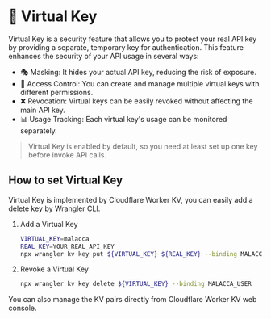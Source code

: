 # 🔑 Virtual Key

Virtual Key is a security feature that allows you to protect your real API key by providing a separate, temporary key for authentication. This feature enhances the security of your API usage in several ways:

- 🎭 Masking: It hides your actual API key, reducing the risk of exposure.
- 🔐 Access Control: You can create and manage multiple virtual keys with different permissions.
- ❌ Revocation: Virtual keys can be easily revoked without affecting the main API key.
- 📊 Usage Tracking: Each virtual key's usage can be monitored separately.

> Virtual Key is enabled by default, so you need at least set up one key before invoke API calls.

## How to set Virtual Key

Virtual Key is implemented by Cloudflare Worker KV, you can easily add a delete key by Wrangler CLI.

1. Add a Virtual Key
   
   ```bash
   VIRTUAL_KEY=malacca
   REAL_KEY=YOUR_REAL_API_KEY
   npx wrangler kv key put ${VIRTUAL_KEY} ${REAL_KEY} --binding MALACCA_USER
   ```

2. Revoke a Virtual Key

    ```bash
    npx wrangler kv key delete ${VIRTUAL_KEY} --binding MALACCA_USER
    ```

You can also manage the KV pairs directly from Cloudflare Worker KV web console.